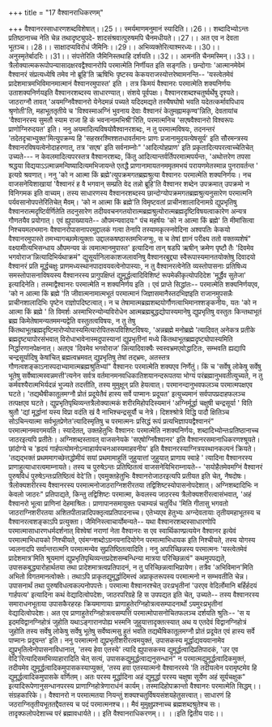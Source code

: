 +++
title = "17 वैश्वानराधिकरणम्"

+++
वैश्वानरस्साधारणशब्दविशेषात्।।25।। स्मर्यमाणमनुमानं स्यादिति।।26।। शब्दादिभ्योऽन्तः प्रतिष्ठानाच्च नेति चेन्न तथादृष्ट्युपदे- शादसंश्रवात्पुरुषमपि चैनमधीयते।।27।। अत एव न देवता भूतञ्च।।28।। साक्षादप्यविरोधं जैमिनिः।।29।। अभिव्यक्तेरित्याश्मरध्यः।।30।। अनुस्मृतेर्बादरिः।।31।। संपत्तेरिति जैमिनिस्तथाहि दर्शयति।।32।। आमनंति चैनमस्मिन्।।33।। त्रैलोक्यात्मकरूपोपन्यासादक्षरवद्वैश्वानरोपि परमात्मेति निर्णीयत इति सङ्गतिः। छन्दोगाः 'आत्मानमेवेमं वैश्वानरं संप्रत्यध्येषि तमेव नो ब्रूहि'ति ऋषिभिः पृष्टस्य केकयराजस्योत्तरेष्वामनन्ति-- 'यस्त्वेतमेवं प्रादेशमात्रमभिविमानमात्मानं वैश्वानरमुपास्त' इति । तत्र किमयं वैश्वानरः परमात्मेति शक्यनिर्णयः उताशक्यनिर्णयइति वैश्वानरशब्दस्य साधारण्यात्। संशये पूर्वपक्षः। वैश्वानरशब्दश्चतुर्ष्वर्थेषु दृश्यते। जाठराग्नौ तावत् 'अयमग्निवैश्वानरो येनेदमन्नं पच्यते यदिदमद्यते तस्यैषघोषो भवति यदेतत्कर्मावपिधाय श्रृणोती'ति, महाभूततृतीये च 'विश्वस्माअग्निं भुवनाय देवाः वैश्वानरं केतुमह्नामकृण्व'न्निति, देवतायांच 'वैश्वानरस्य सुमतौ स्याम राजा हि कं भवनानामभिश्री'रिति, परमात्मनिच 'सएषवैश्वानरो विश्वरूपः प्राणोग्निरुदयत' इति। ननु अयमादित्यविषयोवैश्वानरशब्दः, न तु परमात्मविषयः, तदनन्तरं 'तदेतदृचाभ्युक्त'मित्युपक्रम्य हि 'सहस्ररश्मिश्शतधावर्तमानः प्राणः प्रजानामुदयत्येषसूर्य' इति सौरमन्त्रस्य वैश्वानरविषयत्वेनोदाहरणात्, तत्र 'सएष' इति सर्वनाम्नोः" 'आदित्योहप्राण' इति प्रकृतादित्यपरत्वाच्चेतिचेत् उच्यते--- न केवलमादित्यपरस्तत्र वैश्वानरशब्दः, किंतु आदित्यान्तर्वर्तिपरमात्मपर्यन्तः, 'अथोत्तरेण तपसा श्रद्धया विद्ययाऽऽत्मान्नमन्विष्यादित्यमभिजायन्ते एतद्धै प्राणानामायतनममृतमभयं परायणमेतस्मान्न पुनरावर्तन्त ' इत्यग्रे श्रवणात्। ननु 'को न आत्मा किं ब्रह्मे'त्युपक्रमगतब्रह्मश्रुत्या वैश्वानरः परमात्मेति शक्यनिर्णयः। नच वाजसनेयिशाखायां 'वैश्वानरं ह वै भगवान् सम्प्रति वेद तन्नो ब्रूहि'ति वैश्वानर शब्देन उपक्रमात् उपक्रमो न विनिगमक इति वाच्यम्। तस्य साधारणस्य वैश्वानरशब्दस्य छान्दोग्योपक्रमगतब्रह्मश्रुत्यनुसारेण परमात्मनि पर्यवसानोपपत्तेरितिचेत् मैवम्। 'को न आत्मा किं ब्रह्मे'ति विमृष्टवतां प्राचीनशालादिनामग्रे द्युप्रभृतिषु वैश्वानरात्मदृष्टिर्वर्णितेति तदनुसारेण तदीयवचनगतयोरात्मब्रह्मश्रुत्योरात्मब्रह्मदृष्टिविषयत्वाकारेण अन्यत्र गौणतयैव प्रयोगात्। एवं ह्युपाख्यायते-- औपमन्यवादयः" पंच महर्षयः 'को न आत्मा किं ब्रह्मे' ति मीमांसित्वा निश्चयमलभमानः वैश्वानरोपासनापरमुद्दालकं गत्वा तेनापि तस्यामकृत्स्नवेदिना अश्वपतिः केकयो वैश्वानरमुपास्ते तमभ्यागच्छामेत्युक्ताः उद्दालकषष्ठास्तमभिजग्मुः, स च तेषां ज्ञानं परीक्ष्य ततो वक्तव्यशेषं" वक्ष्यामीत्यभिसन्धाय औपमन्यव कं त्वमात्मानमुपास्त' इत्यादिना तान् षडपि ऋषीन् क्रमेण पृष्टौ तैः 'दिवमेव भगवोराज'न्नित्यादिभिर्यथाक्रमं" द्युसूर्यानिलाकाशजलावनिषु वैश्वानरबुद्द्या स्वैरूपास्यमानतयोक्तेषु दिवादयो वैश्वानरं प्रति मूर्द्धचक्षुः प्राणमध्यस्थानपादावयवत्वेनोपास्याः, न तु वैश्वानरत्वेनेति व्यस्तोपासनाः प्रतिषिध्य समस्तोपासनाविषयस्य वैश्वानरस्य प्रागुपक्षिप्तं द्युमूर्द्धत्वादिविशिष्टं रूपमेकीकृत्योपदिदेश 'मूर्द्धैव सुतेजा' इत्यादिनेति। तस्माद्वैश्वानरः परमात्मेति न शक्यनिर्णय इति । एवं प्राप्ते सिद्धांतः-- परमात्मेति शक्यनिर्णयएव, 'को न आत्मा किं ब्रह्मे 'ति जीवात्मनामात्मभूतं परमात्मानं जिज्ञासमानैस्तदभिज्ञइति राजानमुपसन्नैः प्राचीनशालादिभिः पृष्टेन राज्ञोपदिष्टत्वात्। न च तेषामात्मब्रह्मशब्दयोर्गौणत्वाभिमानश्शङ्कनीयः, यतः 'को न आत्मा किं ब्रह्मे ' ति विमर्शः अस्माभिरन्योन्यविरोधेन आत्मब्रह्मबुद्धद्योपास्यमानेषु द्युप्रभृतिषु वस्तुतः किन्तथाभूतं ब्रह्म किमेतेषामन्यतममन्यद्वेति वस्तुतत्वविषयः, न तु तेषु किंतथाभूतब्रह्मदृष्टिमारोप्योपास्यमित्यारोपितरूपविशिष्टविषयः, 'अन्नब्रह्मे मनोब्रह्मे 'त्यादिवत् अनेकत्र प्रतीके ब्रह्मदृष्ट्यापोरसंभवात् विरोधाभावेनास्मदुपास्यानां द्युप्रभृतीनां मध्ये किंतथाभूतब्रह्मदृष्ट्योपास्यमिति निर्द्धारणानपेक्षनात्। अतएव 'दिवमेव भगवोराज' न्नित्यादिवाक्यैः स्वस्वभ्रमएवोद्धाटितः, सम्भवति ह्यद्यापि चन्द्रसूर्यादिषु केषांचित् ब्रह्मत्वभ्रमवत् द्युप्रभृतिषु तेषां तद्भ्रमः, अतस्तत्र गौणत्वशङ्काऽनास्पदाभ्यामात्मब्रह्मश्रुतिभ्यां" वैश्वानरः परमात्मेति शक्यएव निर्णेतुं। किं च 'सर्वेषु लोकेषु सर्वेषु भूतेषु सर्वेष्वात्मस्वन्नमत्ती'त्यनेन सर्वत्र वर्तमानमनवधिकातिशयानन्दरूपतया भोग्यं परंब्रह्मानुभवतीत्युच्यते, न तु कर्मवश्यैरात्मभिर्यदन्नं भुज्यते तदत्तीति, तस्य मुमुक्षून् प्रति हेयत्वात्। परमानन्दानुभवफलञ्च परमात्मपक्षएव घटते। 'तद्यथैषीकातूलमग्नौ प्रोतं प्रदूयेतैवं हास्य सर्वे पाप्मानः प्रदूयत' इत्युच्यमानं सर्वपापप्रदाहफलञ्च तत्पक्षएव घटते। द्युप्रभृतिपृथिव्यन्तत्रैलोक्यात्मकं शरीरमिहोपदिस्यमानं 'अग्निर्मूर्द्धा चक्षुषी चन्द्रसूर्या ' विति श्रुतौ 'द्यां मूर्द्धानां यस्य विप्रा वदंति खं वै नाभिश्चन्द्रसूर्यौ च नेत्रे। दिशश्श्रोत्रे विद्धि पादौ क्षितिञ्च सोऽचिन्त्यात्मा सर्वभूतप्रेणेत'त्यादिस्मृतिषु च परमात्मनः प्रसिद्धं रूपं प्रत्यभिज्ञापयद्वैश्वानरं" परमात्मानमवगमयति। स्यादेतत्, उक्तहेतुभिः वैश्वानरः परमात्मेति नशक्यनिर्णयः, शब्दादिभ्योन्तःप्रतिष्ठानाच्च जाठरइत्यपि प्रतीतेः। अग्निशब्दस्तावत् वाजसनेयके 'सएषोग्निवैश्वानर' इति वैश्वानरसमानाधिकरणश्श्रूयते। छांदोग्ये च 'हृदयं गार्हपत्योमनोऽन्वाहार्यपचनआस्यमाहवनीय' इति वैश्वानरस्याग्नित्रयस्थानकल्पनं क्रियते। 'तद्यद्भक्तं प्रथममागच्छेत्तद्धोमीयं सयां प्रथमामाहुतिं जुहुयात्तां जुहुयात् प्राणाय स्वाहे ' त्यादिना वैश्वानरस्य प्राणाहुत्याधारत्वमाम्नायते। तस्य च पुरुषेऽन्तः प्रतिष्ठितत्वं वाजसनेयिभिराम्नायते-- 'सयोहैतमेवमग्निं वैश्वानरं पुरुषविधं पुरुषेऽन्तःप्रतिष्ठित्वं वेदे'ति। एवमुक्तहेतुभिः वैश्वानरोजाठरइत्यपि प्रतीयत इति चेत्, नैषदोषः। त्रैलोक्यशरीरस्य वैश्वानरस्य परमात्मनोजाठराग्निशरीरतया तद्विशिष्टस्योपासनोपदेशात्। अग्निशब्दादिभिः न केवलो जाठरः" प्रतिपाद्यते, किन्तु तद्विशिष्टः परमात्मा, केवलस्य जाठरस्य त्रैलोक्यशरीरत्वासंभवात्, 'अहं वैश्वानरो भूत्वा प्राणिनां देहमाश्रितः। प्राणापानसमायुक्तः पचाम्यन्नं चतुर्विध 'मिति गीतासु भगवतो जाठराग्निशरीरतया अशितपीतान्नादिपक्तृत्वप्रतिपादनाच्च। एतेभ्यएव हेतुभ्यः अग्न्देवतायाः तृतीयमहाभूतस्य च वैश्वानरत्वशङ्काऽपि प्रत्युक्ता। जैमिनिस्त्वाचार्योमन्यते-- यथा वैश्वानरशब्दस्साधारणोपि परमात्मासाधारणधर्मदर्शनात् विश्वेषां नराणां नेता वैश्वानरः स एव स्वार्थिकाण्प्रत्ययेन वैश्वानर इत्येवं परमात्माभिधायको निश्चीयते, एवंमग्न्शब्दोऽग्रनयनादियोगेन परमात्माभिधायक इति निश्चीयते, तस्य योगस्य ज्वलनादपि सर्वान्तरात्मनि परमात्मन्येव सुप्रतिष्ठितत्वादिति। ननु अपरिच्छिन्नस्य परमात्मनः 'यस्त्वेतमेवं प्रादेशमात्र'मिति श्रूयमाणं द्युप्रभृतिपृथिव्यन्तप्रदेशसम्बन्धिन्या मात्रया परिच्छिन्नत्वं" कथमुपपद्यते, उपासकबुद्ध्यारोहार्थतया तथा प्रादेशमात्रत्वप्रतिपादनं, न तु परिच्छिन्नत्वाभिप्रायेण। तत्रैव 'अभिविमान'मिति अभितो विगतमानत्वोक्तेः। तथाऽपि प्राकृतद्युमूर्द्धादिमत्त्वं अप्राकृतरूपस्य परमात्मनो न सम्भवतीति चेन्न। उपासनार्थं तथा पुरुषविधत्वकल्पनोपपत्तेः। परमात्मा वैश्वानरश्चेत् उरःप्रभृतीनां 'उरएव वेदिर्लोमानि बर्हिर्हदयं गार्हपत्य' इत्यादिना कथं वेद्यादित्वोपदेशः, जाठरपरिग्रहे हि स उपपद्यत इति चेत्, उच्यते-- तस्य वैश्वानरस्य समाराधनभूताया उपासकैरहरहः क्रियमाणायाः प्राणाहुतेरग्निहोत्रत्वसम्पादनार्थो ऽयमुरःप्रभृतीनां वेद्यादित्वोपदेशः। अत एव प्राणाहुतेरग्निहोत्रत्वसम्पत्तिं परमात्मोपासनोचितफलञ्च दर्शयति श्रुतिः-- 'स य इदमविद्वानग्निहोत्रं जुहोति यथाऽङ्गारानपोह्य भस्मनि जुहुयात्तादृक्तत्स्यात् अथ य एतदेवं विद्वानग्निहोत्रं जुहोति तस्य सर्वेषु लोकेषु सर्वेषु भूतेषु सर्वेष्वत्मसु हुतं भवति तद्यथैषिकातूलमग्नौ प्रोतं प्रदूयेत एवं हास्य सर्वे पाप्मानः प्रदूयन्त' इति। ननु परमात्मनो द्युप्रभृतीशरीरत्वमयुक्तं, उपासकस्य मूर्द्धाद्यवयवानामेव द्युप्रभृतित्वेनोपासनाविधानात्, 'तस्य हेवा एतस्ये' त्यादि ह्युपासकस्य द्युमूर्द्धत्वादिप्रतिपादकं, 'उर एव वेदि'रित्यादिसमभिव्याहारादिति चेत् सत्यं, उपासकद्युमूर्द्धत्वाद्यनुसन्धानं" न परमात्मद्युमूर्द्धत्वादिकमुक्तं, तदीयमेव द्युमूर्द्धत्वादिकमुपासकस्याप्युक्तं, 'तस्य हवा एतस्यात्मनो वैश्वानरस्ये 'ति तदीयत्वेन परामृष्टमेव हि द्युमूर्द्धत्वादिकमुपासके वर्णितम्। अतः परस्य मूर्द्धादिना अहं द्युमूर्द्धा परस्य चक्षुषा सूर्येण अहं सूर्यचक्षुक" इत्यादिरूपेणानुसन्धानपरस्य प्राणाग्निहोत्रेणाराधंनं कार्यम्। तस्मादिहोपक्रान्तो वैश्वानरः परमात्मेति सिद्धम्।। संग्रहकारिके।। वैश्वानरो न परमात्मतया नियन्तुं शक्यश्चतुर्विषयसंशयहेतुसत्त्वात्। साधारणं हि जठराग्नितृतीयभूततद्दैवतस्य च पदं परमात्मनश्च।। मैवं मुमुक्षुप्रश्नाच्च ब्रह्मशब्दश्रुतेश्च सः। तादृक्फलोपदेशाच्च परं ब्रह्मावधार्यते।। इति वैश्वानराधिकरणम्।। ।।इति द्वितीय पादः।।
